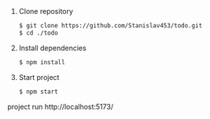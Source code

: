 1. Clone repository

   ```bash
   $ git clone https://github.com/Stanislav453/todo.git
   $ cd ./todo
   ```

2. Install dependencies

   ```bash
   $ npm install

   ```

3. Start project


    ```bash
    $ npm start

project run http://localhost:5173/
```
